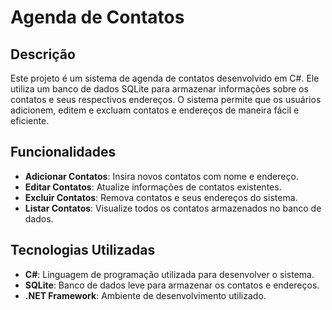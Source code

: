# Agenda de Contatos

## Descrição
Este projeto é um sistema de agenda de contatos desenvolvido em C#. Ele utiliza um banco de dados SQLite para armazenar informações sobre os contatos e seus respectivos endereços. O sistema permite que os usuários adicionem, editem e excluam contatos e endereços de maneira fácil e eficiente.

## Funcionalidades
- **Adicionar Contatos**: Insira novos contatos com nome e endereço.
- **Editar Contatos**: Atualize informações de contatos existentes.
- **Excluir Contatos**: Remova contatos e seus endereços do sistema.
- **Listar Contatos**: Visualize todos os contatos armazenados no banco de dados.

## Tecnologias Utilizadas
- **C#**: Linguagem de programação utilizada para desenvolver o sistema.
- **SQLite**: Banco de dados leve para armazenar os contatos e endereços.
- **.NET Framework**: Ambiente de desenvolvimento utilizado.
  
